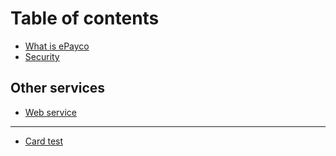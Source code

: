 # Table of contents

* [What is ePayco](README.md)
* [Security](security.md)

## Other services

* [Web service](other-services/web-service.md)

---

* [Card test](card-test.md)

